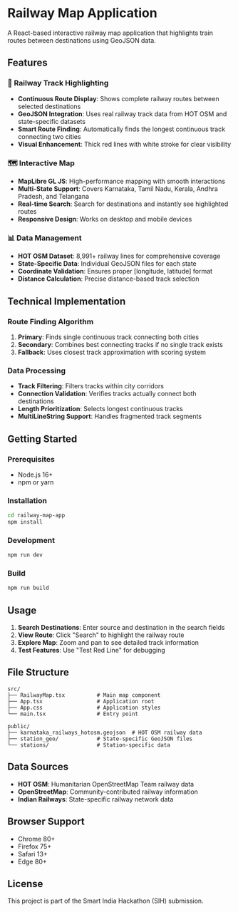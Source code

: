 # Railway Map Application

A React-based interactive railway map application that highlights train routes between destinations using GeoJSON data.

## Features

### 🚂 Railway Track Highlighting
- **Continuous Route Display**: Shows complete railway routes between selected destinations
- **GeoJSON Integration**: Uses real railway track data from HOT OSM and state-specific datasets
- **Smart Route Finding**: Automatically finds the longest continuous track connecting two cities
- **Visual Enhancement**: Thick red lines with white stroke for clear visibility

### 🗺️ Interactive Map
- **MapLibre GL JS**: High-performance mapping with smooth interactions
- **Multi-State Support**: Covers Karnataka, Tamil Nadu, Kerala, Andhra Pradesh, and Telangana
- **Real-time Search**: Search for destinations and instantly see highlighted routes
- **Responsive Design**: Works on desktop and mobile devices

### 📊 Data Management
- **HOT OSM Dataset**: 8,991+ railway lines for comprehensive coverage
- **State-Specific Data**: Individual GeoJSON files for each state
- **Coordinate Validation**: Ensures proper [longitude, latitude] format
- **Distance Calculation**: Precise distance-based track selection

## Technical Implementation

### Route Finding Algorithm
1. **Primary**: Finds single continuous track connecting both cities
2. **Secondary**: Combines best connecting tracks if no single track exists
3. **Fallback**: Uses closest track approximation with scoring system

### Data Processing
- **Track Filtering**: Filters tracks within city corridors
- **Connection Validation**: Verifies tracks actually connect both destinations
- **Length Prioritization**: Selects longest continuous tracks
- **MultiLineString Support**: Handles fragmented track segments

## Getting Started

### Prerequisites
- Node.js 16+ 
- npm or yarn

### Installation
```bash
cd railway-map-app
npm install
```

### Development
```bash
npm run dev
```

### Build
```bash
npm run build
```

## Usage

1. **Search Destinations**: Enter source and destination in the search fields
2. **View Route**: Click "Search" to highlight the railway route
3. **Explore Map**: Zoom and pan to see detailed track information
4. **Test Features**: Use "Test Red Line" for debugging

## File Structure

```
src/
├── RailwayMap.tsx          # Main map component
├── App.tsx                 # Application root
├── App.css                 # Application styles
└── main.tsx                # Entry point

public/
├── karnataka_railways_hotosm.geojson  # HOT OSM railway data
├── station_geo/            # State-specific GeoJSON files
└── stations/               # Station-specific data
```

## Data Sources

- **HOT OSM**: Humanitarian OpenStreetMap Team railway data
- **OpenStreetMap**: Community-contributed railway information
- **Indian Railways**: State-specific railway network data

## Browser Support

- Chrome 80+
- Firefox 75+
- Safari 13+
- Edge 80+

## License

This project is part of the Smart India Hackathon (SIH) submission.